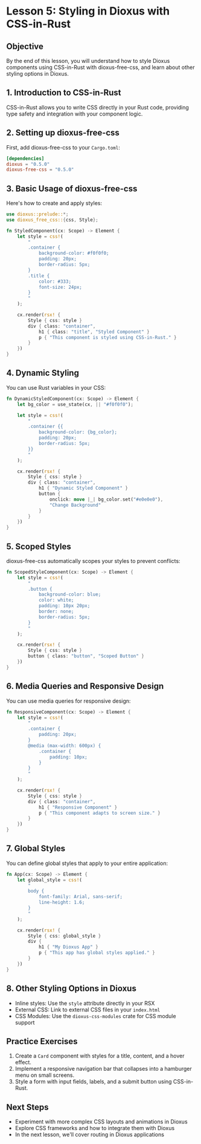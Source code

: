 # Lesson 5: Styling in Dioxus with CSS-in-Rust

## Objective
By the end of this lesson, you will understand how to style Dioxus components using CSS-in-Rust with dioxus-free-css, and learn about other styling options in Dioxus.

## 1. Introduction to CSS-in-Rust
CSS-in-Rust allows you to write CSS directly in your Rust code, providing type safety and integration with your component logic.

## 2. Setting up dioxus-free-css
First, add dioxus-free-css to your `Cargo.toml`:

```toml
[dependencies]
dioxus = "0.5.0"
dioxus-free-css = "0.5.0"
```

## 3. Basic Usage of dioxus-free-css
Here's how to create and apply styles:

```rust
use dioxus::prelude::*;
use dioxus_free_css::{css, Style};

fn StyledComponent(cx: Scope) -> Element {
    let style = css!(
        "
        .container {
            background-color: #f0f0f0;
            padding: 20px;
            border-radius: 5px;
        }
        .title {
            color: #333;
            font-size: 24px;
        }
        "
    );

    cx.render(rsx! {
        Style { css: style }
        div { class: "container",
            h1 { class: "title", "Styled Component" }
            p { "This component is styled using CSS-in-Rust." }
        }
    })
}
```

## 4. Dynamic Styling
You can use Rust variables in your CSS:

```rust
fn DynamicStyledComponent(cx: Scope) -> Element {
    let bg_color = use_state(cx, || "#f0f0f0");

    let style = css!(
        "
        .container {{
            background-color: {bg_color};
            padding: 20px;
            border-radius: 5px;
        }}
        "
    );

    cx.render(rsx! {
        Style { css: style }
        div { class: "container",
            h1 { "Dynamic Styled Component" }
            button { 
                onclick: move |_| bg_color.set("#e0e0e0"),
                "Change Background"
            }
        }
    })
}
```

## 5. Scoped Styles
dioxus-free-css automatically scopes your styles to prevent conflicts:

```rust
fn ScopedStyleComponent(cx: Scope) -> Element {
    let style = css!(
        "
        .button {
            background-color: blue;
            color: white;
            padding: 10px 20px;
            border: none;
            border-radius: 5px;
        }
        "
    );

    cx.render(rsx! {
        Style { css: style }
        button { class: "button", "Scoped Button" }
    })
}
```

## 6. Media Queries and Responsive Design
You can use media queries for responsive design:

```rust
fn ResponsiveComponent(cx: Scope) -> Element {
    let style = css!(
        "
        .container {
            padding: 20px;
        }
        @media (max-width: 600px) {
            .container {
                padding: 10px;
            }
        }
        "
    );

    cx.render(rsx! {
        Style { css: style }
        div { class: "container",
            h1 { "Responsive Component" }
            p { "This component adapts to screen size." }
        }
    })
}
```

## 7. Global Styles
You can define global styles that apply to your entire application:

```rust
fn App(cx: Scope) -> Element {
    let global_style = css!(
        "
        body {
            font-family: Arial, sans-serif;
            line-height: 1.6;
        }
        "
    );

    cx.render(rsx! {
        Style { css: global_style }
        div {
            h1 { "My Dioxus App" }
            p { "This app has global styles applied." }
        }
    })
}
```

## 8. Other Styling Options in Dioxus
- Inline styles: Use the `style` attribute directly in your RSX
- External CSS: Link to external CSS files in your `index.html`
- CSS Modules: Use the `dioxus-css-modules` crate for CSS module support

## Practice Exercises
1. Create a `Card` component with styles for a title, content, and a hover effect.
2. Implement a responsive navigation bar that collapses into a hamburger menu on small screens.
3. Style a form with input fields, labels, and a submit button using CSS-in-Rust.

## Next Steps
- Experiment with more complex CSS layouts and animations in Dioxus
- Explore CSS frameworks and how to integrate them with Dioxus
- In the next lesson, we'll cover routing in Dioxus applications
